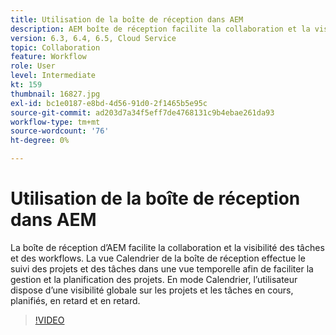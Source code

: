 ```yaml
---
title: Utilisation de la boîte de réception dans AEM
description: AEM boîte de réception facilite la collaboration et la visibilité des tâches et des workflows.
version: 6.3, 6.4, 6.5, Cloud Service
topic: Collaboration
feature: Workflow
role: User
level: Intermediate
kt: 159
thumbnail: 16827.jpg
exl-id: bc1e0187-e8bd-4d56-91d0-2f1465b5e95c
source-git-commit: ad203d7a34f5eff7de4768131c9b4ebae261da93
workflow-type: tm+mt
source-wordcount: '76'
ht-degree: 0%

---
```


# Utilisation de la boîte de réception dans AEM

La boîte de réception d’AEM facilite la collaboration et la visibilité des tâches et des workflows. La vue Calendrier de la boîte de réception effectue le suivi des projets et des tâches dans une vue temporelle afin de faciliter la gestion et la planification des projets. En mode Calendrier, l’utilisateur dispose d’une visibilité globale sur les projets et les tâches en cours, planifiés, en retard et en retard.

>[!VIDEO](https://video.tv.adobe.com/v/16827/?quality=12&learn=on)

